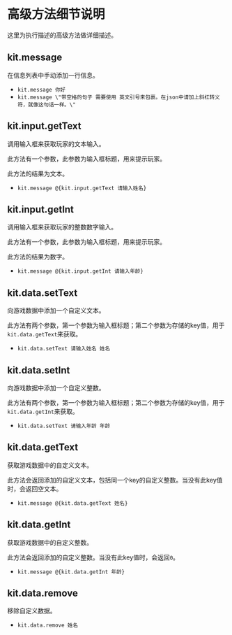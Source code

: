 # 高级方法细节说明

这里为执行描述的高级方法做详细描述。

## kit.message

在信息列表中手动添加一行信息。

- `kit.message 你好`
- `kit.message \"带空格的句子 需要使用 英文引号来包裹。在json中请加上斜杠转义符，就像这句话一样。\"`

## kit.input.getText

调用输入框来获取玩家的文本输入。

此方法有一个参数，此参数为输入框标题，用来提示玩家。

此方法的结果为文本。

- `kit.message @{kit.input.getText 请输入姓名}`

## kit.input.getInt

调用输入框来获取玩家的整数数字输入。

此方法有一个参数，此参数为输入框标题，用来提示玩家。

此方法的结果为数字。

- `kit.message @{kit.input.getInt 请输入年龄}`

## kit.data.setText

向游戏数据中添加一个自定义文本。

此方法有两个参数，第一个参数为输入框标题；第二个参数为存储的key值，用于`kit.data.getText`来获取。

- `kit.data.setText 请输入姓名 姓名`

## kit.data.setInt

向游戏数据中添加一个自定义整数。

此方法有两个参数，第一个参数为输入框标题；第二个参数为存储的key值，用于`kit.data.getInt`来获取。

- `kit.data.setText 请输入年龄 年龄`

## kit.data.getText

获取游戏数据中的自定义文本。

此方法会返回添加的自定义文本，包括同一个key的自定义整数。当没有此key值时，会返回空文本。

- `kit.message @{kit.data.getText 姓名}`

## kit.data.getInt

获取游戏数据中的自定义整数。

此方法会返回添加的自定义整数。当没有此key值时，会返回`0`。

- `kit.message @{kit.data.getInt 年龄}`

## kit.data.remove

移除自定义数据。

- `kit.data.remove 姓名`
